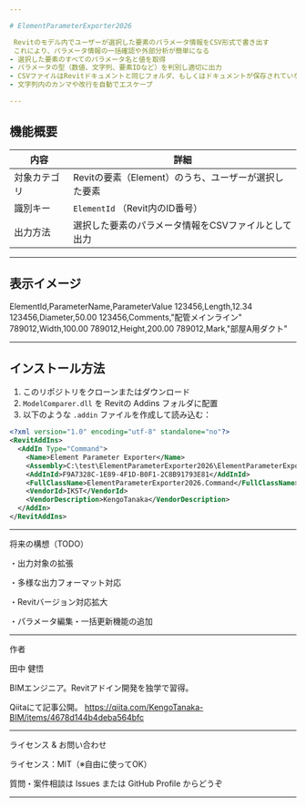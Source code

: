 ```yaml
---

# ElementParameterExporter2026

 Revitのモデル内でユーザーが選択した要素のパラメータ情報をCSV形式で書き出す 
 これにより、パラメータ情報の一括確認や外部分析が簡単になる
- 選択した要素のすべてのパラメータ名と値を取得
- パラメータの型（数値、文字列、要素IDなど）を判別し適切に出力
- CSVファイルはRevitドキュメントと同じフォルダ、もしくはドキュメントが保存されていない場合はデスクトップに保存
- 文字列内のカンマや改行を自動でエスケープ

---
```


##  機能概要

| 内容       | 詳細                                   |
|------------|--------------------------------------|
| 対象カテゴリ | Revitの要素（Element）のうち、ユーザーが選択した要素       |
| 識別キー   | `ElementId` （Revit内のID番号）                     |
| 出力方法   | 選択した要素のパラメータ情報をCSVファイルとして出力          |

---

##  表示イメージ

ElementId,ParameterName,ParameterValue
123456,Length,12.34
123456,Diameter,50.00
123456,Comments,"配管メインライン"
789012,Width,100.00
789012,Height,200.00
789012,Mark,"部屋A用ダクト"



---

##  インストール方法

1. このリポジトリをクローンまたはダウンロード  
2. `ModelComparer.dll` を Revitの Addins フォルダに配置  
3. 以下のような `.addin` ファイルを作成して読み込む：

```xml
<?xml version="1.0" encoding="utf-8" standalone="no"?>
<RevitAddIns>
  <AddIn Type="Command">
    <Name>Element Parameter Exporter</Name>
    <Assembly>C:\test\ElementParameterExporter2026\ElementParameterExporter2026\bin\Debug\ElementParameterExporter2026.dll</Assembly>
    <AddInId>F9A7328C-1E89-4F1D-B0F1-2C8B91793E81</AddInId>
    <FullClassName>ElementParameterExporter2026.Command</FullClassName>
    <VendorId>IKST</VendorId>
    <VendorDescription>KengoTanaka</VendorDescription>
  </AddIn>
</RevitAddIns>
```

---

 将来の構想（TODO）

・出力対象の拡張

・多様な出力フォーマット対応

・Revitバージョン対応拡大

・パラメータ編集・一括更新機能の追加

---

 作者

田中 健悟

 BIMエンジニア。Revitアドイン開発を独学で習得。

 Qiitaにて記事公開。
 https://qiita.com/KengoTanaka-BIM/items/4678d144b4deba564bfc

---

 ライセンス & お問い合わせ

ライセンス：MIT（※自由に使ってOK）

質問・案件相談は Issues または GitHub Profile からどうぞ

---

